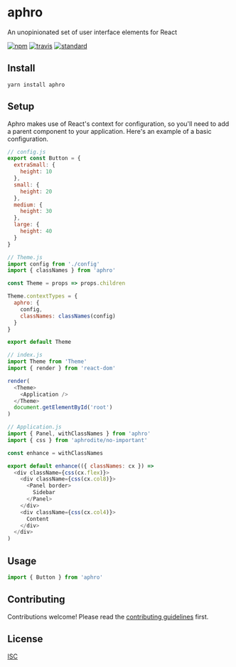 # aphro

An unopinionated set of user interface elements for React

[![npm][npm-image]][npm-url]
[![travis][travis-image]][travis-url]
[![standard][standard-image]][standard-url]

[npm-image]: https://img.shields.io/npm/v/aphro.svg?style=flat-square
[npm-url]: https://www.npmjs.com/package/aphro
[travis-image]: https://img.shields.io/travis/bentatum/aphro.svg?style=flat-square
[travis-url]: https://travis-ci.org/bentatum/aphro
[standard-image]: https://img.shields.io/badge/code%20style-standard-brightgreen.svg?style=flat-square
[standard-url]: http://npm.im/standard

## Install

```
yarn install aphro
```

## Setup
Aphro makes use of React's context for configuration, so you'll need to add a parent component to your application. Here's an example of a basic configuration.

```js
// config.js
export const Button = {
  extraSmall: {
    height: 10
  },
  small: {
    height: 20
  },
  medium: {
    height: 30
  },
  large: {
    height: 40
  }
}
```

```js
// Theme.js
import config from './config'
import { classNames } from 'aphro'

const Theme = props => props.children

Theme.contextTypes = {
  aphro: {
    config,
    classNames: classNames(config)
  }
}

export default Theme
```

```js
// index.js
import Theme from 'Theme'
import { render } from 'react-dom'

render(
  <Theme>
    <Application />
  </Theme>
  document.getElementById('root')
)
```

```js
// Application.js
import { Panel, withClassNames } from 'aphro'
import { css } from 'aphrodite/no-important'

const enhance = withClassNames

export default enhance(({ classNames: cx }) =>
  <div className={css(cx.flex)}>
    <div className={css(cx.col8)}>
      <Panel border>
        Sidebar
      </Panel>
    </div>
    <div className={css(cx.col4)}>
      Content
    </div>
  </div>
)
```

## Usage

```js
import { Button } from 'aphro'
```

## Contributing

Contributions welcome! Please read the [contributing guidelines](CONTRIBUTING.md) first.

## License

[ISC](LICENSE.md)
